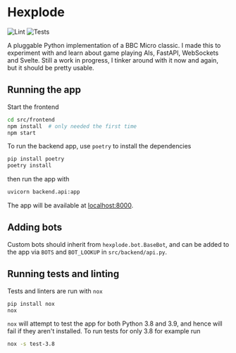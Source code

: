# Hexplode

![Lint](https://github.com/tcbegley/hexplode/workflows/Lint/badge.svg) ![Tests](https://github.com/tcbegley/hexplode/workflows/Tests/badge.svg?branch=main)

A pluggable Python implementation of a BBC Micro classic. I made this to
experiment with and learn about game playing AIs, FastAPI, WebSockets and
Svelte. Still a work in progress, I tinker around with it now and again, but it
should be pretty usable.

## Running the app

Start the frontend

```sh
cd src/frontend
npm install  # only needed the first time
npm start
```

To run the backend app, use `poetry` to install the dependencies

```sh
pip install poetry
poetry install
```

then run the app with

```sh
uvicorn backend.api:app
```

The app will be available at [localhost:8000](http://127.0.0.1:8000).

## Adding bots

Custom bots should inherit from `hexplode.bot.BaseBot`, and can be added to the
app via `BOTS` and `BOT_LOOKUP` in `src/backend/api.py`.

## Running tests and linting

Tests and linters are run with `nox`

```sh
pip install nox
nox
```

`nox` will attempt to test the app for both Python 3.8 and 3.9, and hence will
fail if they aren't installed. To run tests for only 3.8 for example run

```sh
nox -s test-3.8
```
